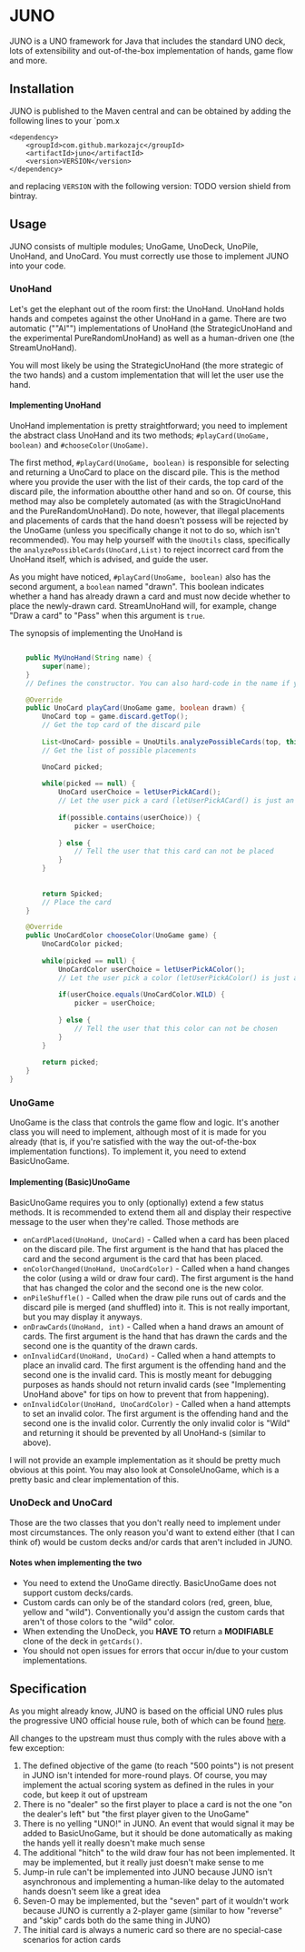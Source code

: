 
# JUNO
JUNO is a UNO framework for Java that includes the standard UNO deck, lots of extensibility and out-of-the-box implementation of hands, game flow and more.

## Installation
JUNO is published to the Maven central and can be obtained by adding the following lines to your `pom.x

    <dependency>
        <groupId>com.github.markozajc</groupId>
        <artifactId>juno</artifactId>
        <version>VERSION</version>
    </dependency>
    
and replacing `VERSION` with the following version: TODO version shield from bintray.

## Usage
JUNO consists of multiple modules; UnoGame, UnoDeck, UnoPile, UnoHand, and UnoCard. You must correctly use those to implement JUNO into your code.

### UnoHand
Let's get the elephant out of the room first: the UnoHand. UnoHand holds hands and competes against the other UnoHand in a game. There are two automatic (""AI"") implementations of UnoHand (the StrategicUnoHand and the experimental PureRandomUnoHand) as well as a human-driven one (the StreamUnoHand).

You will most likely be using the StrategicUnoHand (the more strategic of the two hands) and a custom implementation that will let the user use the hand.

#### Implementing UnoHand
UnoHand implementation is pretty straightforward; you need to implement the abstract class UnoHand and its two methods; `#playCard(UnoGame, boolean)` and `#chooseColor(UnoGame)`.

The first method, `#playCard(UnoGame, boolean)` is responsible for selecting and returning a UnoCard to place on the discard pile. This is the method where you provide the user with the list of their cards, the top card of the discard pile, the information aboutthe other hand and so on. Of course, this method may also be completely automated (as with the StragicUnoHand and the PureRandomUnoHand). Do note, however, that illegal placements and placements of cards that the hand doesn't possess will be rejected by the UnoGame (unless you specifically change it not to do so, which isn't recommended). You may help yourself with the `UnoUtils` class, specifically the `analyzePossibleCards(UnoCard,List)` to reject incorrect card from the UnoHand itself, which is advised, and guide the user.

As you might have noticed, `#playCard(UnoGame, boolean)` also has the second argument, a `boolean` named "drawn". This boolean indicates whether a hand has already drawn a card and must now decide whether to place the newly-drawn card. StreamUnoHand will, for example, change "Draw a card" to "Pass" when this argument is `true`.

The synopsis of implementing the UnoHand is
	
```java public class MyUnoHand extends UnoHand {

	public MyUnoHand(String name) {
		super(name);
	}
	// Defines the constructor. You can also hard-code in the name if you wish

	@Override
	public UnoCard playCard(UnoGame game, boolean drawn) {
		UnoCard top = game.discard.getTop();
		// Get the top card of the discard pile
		
		List<UnoCard> possible = UnoUtils.analyzePossibleCards(top, this.cards);
		// Get the list of possible placements

		UnoCard picked;
		
		while(picked == null) {
			UnoCard userChoice = letUserPickACard();
			// Let the user pick a card (letUserPickACard() is just an imaginary method - you will have to make your own)
			
			if(possible.contains(userChoice)) {
				picker = userChoice;
			
			} else {
				// Tell the user that this card can not be placed
			}
		}
		
		
		return Spicked;
		// Place the card
	}

	@Override
	public UnoCardColor chooseColor(UnoGame game) {
		UnoCardColor picked;
		
		while(picked == null) {
			UnoCardColor userChoice = letUserPickAColor();
			// Let the user pick a color (letUserPickAColor() is just an imaginary method - you will have to make your own)
			
			if(userChoice.equals(UnoCardColor.WILD) {
				picker = userChoice;
			
			} else {
				// Tell the user that this color can not be chosen
			}
		}
	
		return picked;
	}
}
```





### UnoGame
UnoGame is the class that controls the game flow and logic. It's another class you will need to implement, although most of it is made for you already (that is, if you're satisfied with the way the out-of-the-box implementation functions). To implement it, you need to extend BasicUnoGame.

#### Implementing (Basic)UnoGame
BasicUnoGame requires you to only (optionally) extend a few status methods. It is recommended to extend them all and display their respective message to the user when they're called. Those methods are
* `onCardPlaced(UnoHand, UnoCard)` - Called when a card has been placed on the discard pile. The first argument is the hand that has placed the card and the second argument is the card that has been placed.
* `onColorChanged(UnoHand, UnoCardColor)` - Called when a hand changes the color (using a wild or draw four card). The first argument is the hand that has changed the color and the second one is the new color.
* `onPileShuffle()` - Called when the draw pile runs out of cards and the discard pile is merged (and shuffled) into it. This is not really important, but you may display it anyways.
* `onDrawCards(UnoHand, int)` - Called when a hand draws an amount of cards. The first argument is the hand that has drawn the cards and the second one is the quantity of the drawn cards.
* `onInvalidCard(UnoHand, UnoCard)` - Called when a hand attempts to place an invalid card. The first argument is the offending hand and the second one is the invalid card. This is mostly meant for debugging purposes as hands should not return invalid cards (see "Implementing UnoHand above" for tips on how to prevent that from happening).
* `onInvalidColor(UnoHand, UnoCardColor)` - Called when a hand attempts to set an invalid color. The first argument is the offending hand and the second one is the invalid color. Currently the only invalid color is "Wild" and returning it should be prevented by all UnoHand-s (similar to above).

I will not provide an example implementation as it should be pretty much obvious at this point. You may also look at ConsoleUnoGame, which is a pretty basic and clear implementation of this.

### UnoDeck and UnoCard
Those are the two classes that you don't really need to implement under most circumstances. The only reason you'd want to extend either (that I can think of) would be custom decks and/or cards that aren't included in JUNO.

#### Notes when implementing the two
* You need to extend the UnoGame directly. BasicUnoGame does not support custom decks/cards.
* Custom cards can only be of the standard colors (red, green, blue, yellow and "wild"). Conventionally you'd assign the custom cards that aren't of those colors to the "wild" color.
* When extending the UnoDeck, you __HAVE TO__ return a __MODIFIABLE__ clone of the deck in `getCards()`.
* You should not open issues for errors that occur in/due to your custom implementations.

## Specification
As you might already know, JUNO is based on the official UNO rules plus the progressive UNO official house rule, both of which can be found [here](https://service.mattel.com/instruction_sheets/UNO%20Basic%20IS.pdf).

All changes to the upstream must thus comply with the rules above with a few exception:
1. The defined objective of the game (to reach "500 points") is not present in JUNO isn't intended for more-round plays. Of course, you may implement the actual scoring system as defined in the rules in your code, but keep it out of upstream
2. There is no "dealer" so the first player to place a card is not the one "on the dealer's left" but "the first player given to the UnoGame"
3. There is no yelling "UNO!" in JUNO. An event that would signal it may be added to BasicUnoGame, but it should be done automatically as making the hands yell it really doesn't make much sense
4. The additional "hitch" to the wild draw four has not been implemented. It may be implemented, but it really just doesn't make sense to me
5. Jump-in rule can't be implemented into JUNO because JUNO isn't asynchronous and implementing a human-like delay to the automated hands doesn't seem like a great idea
6. Seven-O may be implemented, but the "seven" part of it wouldn't work because JUNO is currently a 2-player game (similar to how "reverse" and "skip" cards both do the same thing in JUNO)
7. The initial card is always a numeric card so there are no special-case scenarios for action cards